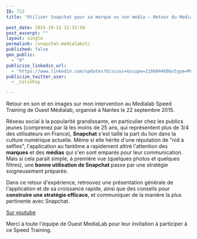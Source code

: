 ```yaml
---
ID: 722
title: "Utiliser Snapchat pour sa marque ou son média — Retour du Medialab Speed Training"

post_date: 2015-10-12 12:33:59
post_excerpt: ""
layout: single
permalink: /snapchat-medialabst/
published: false
geo_public:
  - "0"
publicize_linkedin_url:
  - 'https://www.linkedin.com/updates?discuss=&scope=216604460&stype=M&topic=6059299776145428480&type=U&a=fef4'
publicize_twitter_user:
  - _ColinFay

---
```


Retour en son et en images sur mon intervention au Medialab Speed Training de Ouest Médialab, organisé à Nantes le 22 septembre 2015.



Réseau social à la popularité grandissante, en particulier chez les publics jeunes (comprenez par là les moins de 25 ans, qui représentent plus de 3/4 des utilisateurs en France), __Snapchat__ s'est taillé la part du lion dans la culture numérique actuelle. Même si elle hérite d'une réputation de "nid à selfies", l'application au fantôme a rapidement attiré l'attention des __marques__ et des __médias__ qui s'en sont emparés pour leur communication. Mais si cela parait simple, à première vue (quelques photos et quelques filtres), une __bonne utilisation de Snapchat__ passe par une stratégie soigneusement préparée.

Dans ce retour d'expérience, retrouvez une présentation générale de l'application et de sa croissance rapide, ainsi que des conseils pour __construire une stratégie efficace__, et communiquer de la manière la plus pertinente avec Snapchat.

[Sur youtube](https://www.youtube.com/watch?v=3U-RiYLgydc)

Merci à toute l'équipe de Ouest MediaLab pour leur invitation à participer à ce Speed Training.






